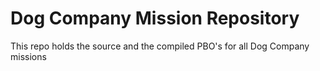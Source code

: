 # Dog Company Mission Repository
This repo holds the source and the compiled PBO's for all Dog Company missions
